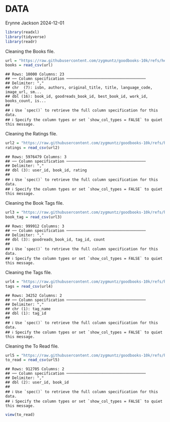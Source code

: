 DATA
================
Erynne Jackson
2024-12-01

``` r
library(readxl)
library(tidyverse)
library(readr)
```

Cleaning the Books file.

``` r
url = "https://raw.githubusercontent.com/zygmuntz/goodbooks-10k/refs/heads/master/books.csv"
books = read_csv(url)
```

    ## Rows: 10000 Columns: 23
    ## ── Column specification ───────────────────────────────────
    ## Delimiter: ","
    ## chr  (7): isbn, authors, original_title, title, language_code, image_url, sm...
    ## dbl (16): book_id, goodreads_book_id, best_book_id, work_id, books_count, is...
    ## 
    ## ℹ Use `spec()` to retrieve the full column specification for this data.
    ## ℹ Specify the column types or set `show_col_types = FALSE` to quiet this message.

Cleaning the Ratings file.

``` r
url2 = "https://raw.githubusercontent.com/zygmuntz/goodbooks-10k/refs/heads/master/ratings.csv"
ratings = read_csv(url2)
```

    ## Rows: 5976479 Columns: 3
    ## ── Column specification ───────────────────────────────────
    ## Delimiter: ","
    ## dbl (3): user_id, book_id, rating
    ## 
    ## ℹ Use `spec()` to retrieve the full column specification for this data.
    ## ℹ Specify the column types or set `show_col_types = FALSE` to quiet this message.

Cleaning the Book Tags file.

``` r
url3 = "https://raw.githubusercontent.com/zygmuntz/goodbooks-10k/refs/heads/master/book_tags.csv"
book_tag = read_csv(url3)
```

    ## Rows: 999912 Columns: 3
    ## ── Column specification ───────────────────────────────────
    ## Delimiter: ","
    ## dbl (3): goodreads_book_id, tag_id, count
    ## 
    ## ℹ Use `spec()` to retrieve the full column specification for this data.
    ## ℹ Specify the column types or set `show_col_types = FALSE` to quiet this message.

Cleaning the Tags file.

``` r
url4 = "https://raw.githubusercontent.com/zygmuntz/goodbooks-10k/refs/heads/master/tags.csv"
tags = read_csv(url4)
```

    ## Rows: 34252 Columns: 2
    ## ── Column specification ───────────────────────────────────
    ## Delimiter: ","
    ## chr (1): tag_name
    ## dbl (1): tag_id
    ## 
    ## ℹ Use `spec()` to retrieve the full column specification for this data.
    ## ℹ Specify the column types or set `show_col_types = FALSE` to quiet this message.

Cleaning the To Read file.

``` r
url5 = "https://raw.githubusercontent.com/zygmuntz/goodbooks-10k/refs/heads/master/to_read.csv"
to_read = read_csv(url5)
```

    ## Rows: 912705 Columns: 2
    ## ── Column specification ───────────────────────────────────
    ## Delimiter: ","
    ## dbl (2): user_id, book_id
    ## 
    ## ℹ Use `spec()` to retrieve the full column specification for this data.
    ## ℹ Specify the column types or set `show_col_types = FALSE` to quiet this message.

``` r
view(to_read)
```
